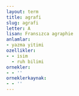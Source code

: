 ```yaml
---
layout: term
title: agrafi
slug: agrafi
letter: A
lisan: Fransızca agraphie
anlamlar:
- yazma yitimi
ozellikler:
- - isim
  - ruh bilimi
ornekler:
- - ''
orneklerkaynak:
- - ''
---
```


